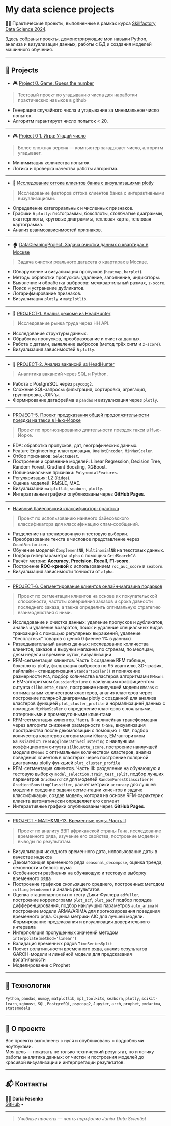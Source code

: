 # My data science projects

👩‍💻 Практические проекты, выполненные в рамках курса [Skillfactory Data Science 2024](https://skillfactory.ru/data-scientist).

Здесь собраны проекты, демонстрирующие мои навыки Python, анализа и визуализации данных, работы с БД и создания моделей машинного обучения.

---

## 🚀 Projects

* 🎮 [Project 0. Game: Guess the number](https://github.com/dafe1988/SF-DSPR-174/tree/master/Project_0)

> Тестовый проект по угадыванию числа для наработки практических навыков в github

- Генерация случайного числа и угадывание за минимальное число попыток.
- Алгоритм гарантирует число попыток < 20.

---

* 🎮 [Project 0_1. Игра: Угадай число](https://github.com/dafe1988/SF-DSPR-174/tree/master/Project_0_1)

> Более сложная версия — компьютер загадывает число, алгоритм угадывает.

- Минимизация количества попыток.
- Логика и проверка качества работы алгоритма.

---

* 🏦 [Исследование оттока клиентов банка с визуализациями plotly](https://github.com/dafe1988/SF-DSPR-174/tree/master/Churn_for_bank_customers)

> Исследование факторов оттока клиентов банка с интерактивными визуализациями.

- Определение категориальных и численных признаков.
- Графики в `plotly`: гистограммы, боксплоты, столбчатые диаграммы, скаттерплоты, круговые диаграммы, тепловая карта, тепловая картограмма.
- Анализ взаимозависимостей признаков.

---

* 🏠 [DataCleaningProject. Задача очистки данных о квартирах в Москве](https://github.com/dafe1988/SF-DSPR-174/tree/master/DataCleaningProject)


> Задача очистки реального датасета о квартирах в Москве.

- Обнаружение и визуализация пропусков (`heatmap`, `barplot`).
- Методы обработки пропусков: удаление, заполнение, индикаторы.
- Выявление и обработка выбросов: межквартильный размах, `z-score`.
- Поиск и устранение дубликатов.
- Логарифмирование признаков.
- Визуализация `plotly` и `matplotlib`.

---

* 👔 [PROJECT-1. Анализ резюме из HeadHunter](https://github.com/dafe1988/SF-DSPR-174/tree/master/PROJECT_1)

> Исследование рынка труда через HH API.

- Исследование структуры данных.
- Обработка пропусков, преобразование и очистка данных.
- Работа с датами, выявление выбросов (метод трёх сигм и `z-score`).
- Визуализация зависимостей в `plotly`.

---

* 💼 [PROJECT-2. Анализ вакансий из HeadHunter](https://github.com/dafe1988/SF-DSPR-174/tree/master/PROJECT_2)


> Аналитика вакансий через SQL и Python.

- Работа с PostgreSQL через `psycopg2`.
- Сложные SQL-запросы: фильтрация, сортировка, агрегация, группировка, JOIN'ы.
- Формирование датафрейма в `pandas` и визуализация через `plotly`.

---

* [PROJECT-5. Проект предсказания общей продолжительности поездки на такси в Нью-Йорке](https://github.com/dafe1988/SF-DSPR-174/tree/master/PROJECT_5_%20Regression)

> Проект по прогнозированию длительности поездок такси в Нью-Йорке.

- EDA: обработка пропусков, дат, географических данных.
- Feature Engineering: кластеризация, `OneHotEncoder`, `MinMaxScaler`.
- Отбор признаков: `SelectKBest`.
- Построение и сравнение моделей: Linear Regression, Decision Tree, Random Forest, Gradient Boosting, XGBoost.
- Полиномиальные признаки: `PolynomialFeatures`.
- Регуляризация: L2 (`Ridge`).
- Оценка моделей: RMSLE, MAE.
- Визуализации `matplotlib`, `seaborn`, `plotly`.
- Интерактивные графики опубликованы через **GitHub Pages**.

---

* [Наивный байесовский классификатор: практика](https://github.com/dafe1988/SF-DSPR-174/tree/master/%D0%9D%D0%B0%D0%B8%D0%B2%D0%BD%D1%8B%D0%B9%20%D0%B1%D0%B0%D0%B9%D0%B5%D1%81%D0%BE%D0%B2%D1%81%D0%BA%D0%B8%D0%B9%20%D0%BA%D0%BB%D0%B0%D1%81%D1%81%D0%B8%D1%84%D0%B8%D0%BA%D0%B0%D1%82%D0%BE%D1%80%3A%20%D0%BF%D1%80%D0%B0%D0%BA%D1%82%D0%B8%D0%BA%D0%B0)

> Проект по использованию наивного байесовского классификатора для классификацию спам-сообщений.

- Разделение на тренировочную и тестовую выборки.
- Преобразование текста в числовое представление через `CountVectorizer`.
- Обучение моделей `ComplementNB`, `MultinomialNB` на текстовых данных.
- Подбор гиперпараметра `alpha` с помощью `GridSearchCV`.
- Расчёт метрик: **Accuracy**, **Precision**, **Recall**, **F1-score**.
- Построение **ROC-кривой** с использованием `roc_auc_score` и `seaborn`.
- Визуализация зависимости точности от `alpha`.

---

* [PROJECT-6. Сегментирование клиентов онлайн-магазина подарков](https://github.com/dafe1988/SF-DSPR-174/tree/master/PROJECT-6)

> Проект по сегментации клиентов на основе их покупательской способности, частоты совершения заказов и срока давности последнего заказа, а также определить оптимальную стратегию взаимодействия с ними.

- Исследование и очистка данных: удаление пропусков и дубликатов, анализ и удаление возвратов, поиск и удаление специальных видов транзакций с помощью регулярных выражений, удаление "бесплатных" товаров с ценой 0 (менее 1% в данных)
- Разведывательный анализ данных: исследование количества клиентов, заказов и выручки магазина по странам, по месяцам, дням недели и времени суток, визуализации
- RFM-сегментация клиентов. Часть I: создание RFM таблицы, боксплоты plotly, фильтрация выбросов по 95 квантилю, 3D-график, пайплайн - стандартизация `StandartScaler()` и понижение размерности `PCA`, подбор количества кластеров алгоритмами `KMeans` и EM-алгоритмом `GaussianMixture` с наилучшим коэффициентом ситуэта `silhouette_score`, построение наилучшей модели `KMeans` с оптимальным количеством кластеров, анализ кластеров через построение полярной диаграммы plotly с созданной для анализа кластеров функцией `plot_cluster_profile` и нормализацией данных с помощью `MinMaxScaler` с определение кластеров с лояльными, потерянными и промежуточными клиентами
- RFM-сегментация клиентов. Часть II: нелинейная трансформация через алгоритм снижения размерности `t-SNE`, визуализация пространства после декомпозиции с помощью `t-SNE`, подбор количества кластеров алгоритмами `KMeans`, EM-алгоритмом `GaussianMixture` и `AgglomerativeClustering` с наилучшим коэффициентом ситуэта `silhouette_score`,  построение наилучшей модели `KMeans` с оптимальным количеством кластеров, анализ поведения клиентов в кластерах через построение полярной диаграммы plotly функцией `plot_cluster_profile`
- RFM-сегментация клиентов. Часть III: разделение на обучающую и тестовую выборку `model_selection.train_test_split`, подбор лучших параметров `GridSearchCV` для моделей `RandomForestClassifier` и `GradientBoostingClassifier`, расчет метрики `accuracy` для лучшей модели и сведение задачи сегментации клиентов к задаче классификации, создав модель, которая на основе RFM-характерик клиента автоматически определяет его сегмент
- Интерактивные графики опубликованы через **GitHub Pages**.


---

* [PROJECT - MATH&ML-13. Временные ряды. Часть II](https://github.com/dafe1988/SF-DSPR-174/tree/master/)

> Проект по анализу ВВП африканской страны Гана, исследование временного ряда, изучение его свойства, построение модели и выводы по результатам.

- Визуализация исходного временного дата, использование даты в качестве индекса
- Декомпозиция временного ряда `seasonal_decompose`, оценка тренда, сезонности и белого шума
- Особенности разбиения на обучающую и тестовую выборку временного ряда
- Построение графиков скользящего среднего, построенных методом `rolling(window=n)` и анализ результатов
- Оценка стационарности по тесту Дики-Фуллера `adfuller`, построение коррелограмм `plot_acf`, `plot_pacf` подбор порядка дифференцирования, подбор наилучших параметров `auto_arima` и построение модели ARMA/ARIMA для прогнозирования поведения временного ряда. Оценка метрики AIC для лучшей модели. Формирование предсказания и визуализация доверительного интервала
- Интерполяция пропущенных значений методом `interpolate(method='linear')`
- Валидация временных рядов `TimeSeriesSplit`
- Посчет волатильности временного ряда, анализ оезультатов GARCH-модели и линейной модели для предсказания волатильности
- Моделирование с Prophet


---

## 🧰 Технологии

`Python`, `pandas`, `numpy`, `matplotlib`, `mpl_toolkits`, `seaborn`, `plotly`, `scikit-learn`, `xgboost`, `SQL`, `PostgreSQL`, `psycopg2`, `Jupyter`, `arch`,  `prophet`, `pmdarima`, `statsmodels`

---

## 📌 О проекте

Все проекты выполнены с нуля и опубликованы с подробными ноутбуками.  
Моя цель — показать не только технический результат, но и логику работы аналитика данных: от чистки и построения моделей до красивой визуализации и интерпретации результатов.

---

## 📬 Контакты

👩‍💻 **Daria Fesenko**  
[GitHub](https://github.com/dafe1988) • 

---

> _Учебные проекты — часть портфолио Junior Data Scientist_